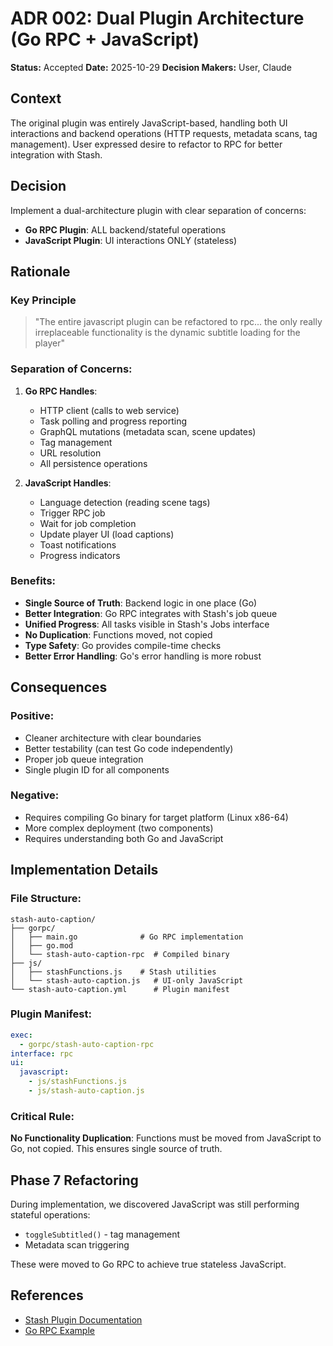# ADR 002: Dual Plugin Architecture (Go RPC + JavaScript)

**Status:** Accepted
**Date:** 2025-10-29
**Decision Makers:** User, Claude

## Context

The original plugin was entirely JavaScript-based, handling both UI interactions and backend operations (HTTP requests, metadata scans, tag management). User expressed desire to refactor to RPC for better integration with Stash.

## Decision

Implement a dual-architecture plugin with clear separation of concerns:
- **Go RPC Plugin**: ALL backend/stateful operations
- **JavaScript Plugin**: UI interactions ONLY (stateless)

## Rationale

### Key Principle
> "The entire javascript plugin can be refactored to rpc... the only really irreplaceable functionality is the dynamic subtitle loading for the player"

### Separation of Concerns:
1. **Go RPC Handles**:
   - HTTP client (calls to web service)
   - Task polling and progress reporting
   - GraphQL mutations (metadata scan, scene updates)
   - Tag management
   - URL resolution
   - All persistence operations

2. **JavaScript Handles**:
   - Language detection (reading scene tags)
   - Trigger RPC job
   - Wait for job completion
   - Update player UI (load captions)
   - Toast notifications
   - Progress indicators

### Benefits:
- **Single Source of Truth**: Backend logic in one place (Go)
- **Better Integration**: Go RPC integrates with Stash's job queue
- **Unified Progress**: All tasks visible in Stash's Jobs interface
- **No Duplication**: Functions moved, not copied
- **Type Safety**: Go provides compile-time checks
- **Better Error Handling**: Go's error handling is more robust

## Consequences

### Positive:
- Cleaner architecture with clear boundaries
- Better testability (can test Go code independently)
- Proper job queue integration
- Single plugin ID for all components

### Negative:
- Requires compiling Go binary for target platform (Linux x86-64)
- More complex deployment (two components)
- Requires understanding both Go and JavaScript

## Implementation Details

### File Structure:
```
stash-auto-caption/
├── gorpc/
│   ├── main.go              # Go RPC implementation
│   ├── go.mod
│   └── stash-auto-caption-rpc  # Compiled binary
├── js/
│   ├── stashFunctions.js    # Stash utilities
│   └── stash-auto-caption.js   # UI-only JavaScript
└── stash-auto-caption.yml      # Plugin manifest
```

### Plugin Manifest:
```yaml
exec:
  - gorpc/stash-auto-caption-rpc
interface: rpc
ui:
  javascript:
    - js/stashFunctions.js
    - js/stash-auto-caption.js
```

### Critical Rule:
**No Functionality Duplication**: Functions must be moved from JavaScript to Go, not copied. This ensures single source of truth.

## Phase 7 Refactoring

During implementation, we discovered JavaScript was still performing stateful operations:
- `toggleSubtitled()` - tag management
- Metadata scan triggering

These were moved to Go RPC to achieve true stateless JavaScript.

## References

- [Stash Plugin Documentation](https://docs.stashapp.cc/in-app-manual/plugins/)
- [Go RPC Example](https://github.com/stashapp/stash/blob/master/pkg/plugin/examples/gorpc/main.go)
